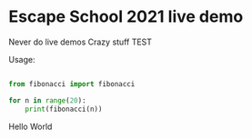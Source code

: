 # Escape School 2021 live demo

Never do live demos
Crazy stuff
TEST

Usage:
```python

from fibonacci import fibonacci

for n in range(20):
    print(fibonacci(n))
```

Hello World